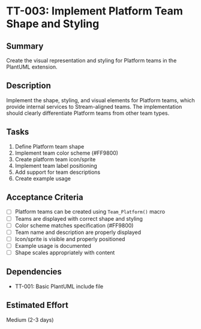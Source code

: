 # TT-003: Implement Platform Team Shape and Styling

## Summary
Create the visual representation and styling for Platform teams in the PlantUML extension.

## Description
Implement the shape, styling, and visual elements for Platform teams, which provide internal services to Stream-aligned teams. The implementation should clearly differentiate Platform teams from other team types.

## Tasks
1. Define Platform team shape
2. Implement team color scheme (#FF9800)
3. Create platform team icon/sprite
4. Implement team label positioning
5. Add support for team descriptions
6. Create example usage

## Acceptance Criteria
- [ ] Platform teams can be created using `Team_Platform()` macro
- [ ] Teams are displayed with correct shape and styling
- [ ] Color scheme matches specification (#FF9800)
- [ ] Team name and description are properly displayed
- [ ] Icon/sprite is visible and properly positioned
- [ ] Example usage is documented
- [ ] Shape scales appropriately with content

## Dependencies
- TT-001: Basic PlantUML include file

## Estimated Effort
Medium (2-3 days)
